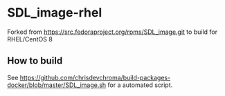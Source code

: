# SDL_image-rhel
Forked from https://src.fedoraproject.org/rpms/SDL_image.git to build for RHEL/CentOS 8

## How to build
See https://github.com/chrisdevchroma/build-packages-docker/blob/master/SDL_image.sh for a automated script.
